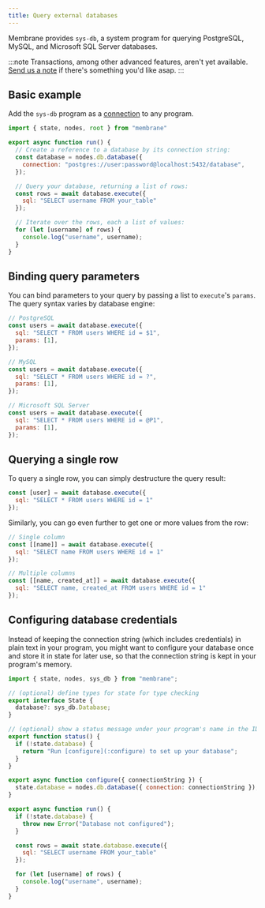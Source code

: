 ```yaml
---
title: Query external databases
---
```


Membrane provides `sys-db`, a system program for querying PostgreSQL, MySQL, and Microsoft SQL Server databases.

:::note
Transactions, among other advanced features, aren't yet available.
[Send us a note](mailto:contact@membrane.io) if there's something you'd like
asap.
:::

## Basic example

Add the `sys-db` program as a [connection](/concepts/connections) to any program.

```js
import { state, nodes, root } from "membrane"

export async function run() {
  // Create a reference to a database by its connection string:
  const database = nodes.db.database({
    connection: "postgres://user:password@localhost:5432/database",
  });

  // Query your database, returning a list of rows:
  const rows = await database.execute({
    sql: "SELECT username FROM your_table"
  });

  // Iterate over the rows, each a list of values:
  for (let [username] of rows) {
    console.log("username", username);
  }
}
```

## Binding query parameters

You can bind parameters to your query by passing a list to `execute`'s `params`. The query syntax varies by database engine:
```js
// PostgreSQL
const users = await database.execute({
  sql: "SELECT * FROM users WHERE id = $1",
  params: [1],
});

// MySQL
const users = await database.execute({
  sql: "SELECT * FROM users WHERE id = ?",
  params: [1],
});

// Microsoft SQL Server
const users = await database.execute({
  sql: "SELECT * FROM users WHERE id = @P1",
  params: [1],
});
```

## Querying a single row

To query a single row, you can simply destructure the query result:
```js
const [user] = await database.execute({
  sql: "SELECT * FROM users WHERE id = 1"
});
```
Similarly, you can go even further to get one or more values from the row:
```js
// Single column
const [[name]] = await database.execute({
  sql: "SELECT name FROM users WHERE id = 1"
});

// Multiple columns
const [[name, created_at]] = await database.execute({
  sql: "SELECT name, created_at FROM users WHERE id = 1"
});
```

## Configuring database credentials

Instead of keeping the connection string (which includes credentials) in plain text in your program, you might want to configure your database once and store it in state for later use, so that the connection string is kept in your program's memory.

```js
import { state, nodes, sys_db } from "membrane";

// (optional) define types for state for type checking
export interface State {
  database?: sys_db.Database;
}

// (optional) show a status message under your program's name in the IDE
export function status() {
  if (!state.database) {
    return "Run [configure](:configure) to set up your database";
  }
}

export async function configure({ connectionString }) {
  state.database = nodes.db.database({ connection: connectionString });
}

export async function run() {
  if (!state.database) {
    throw new Error("Database not configured");
  }

  const rows = await state.database.execute({
    sql: "SELECT username FROM your_table"
  });

  for (let [username] of rows) {
    console.log("username", username);
  }
}
```